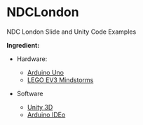 # NDCLondon
NDC London Slide and Unity Code Examples

**Ingredient:**

* Hardware:
  * [Arduino Uno](https://www.arduino.cc/) 
  * [LEGO EV3 Mindstorms](https://www.lego.com/en-us/mindstorms) 

* Software 
  * [Unity 3D](https://www.unity3d.com/) 
  * [Arduino IDEo](https://www.arduino.cc/en/Main/Software) 
